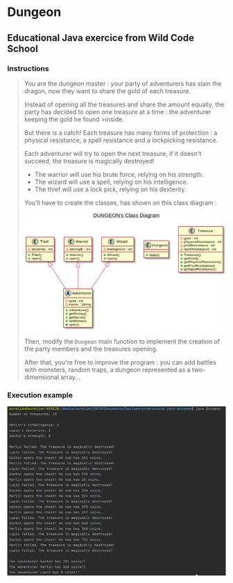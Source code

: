# Dungeon

## Educational Java exercice from Wild Code School

### Instructions 

>You are the dungeon master : your party of adventurers has slain the dragon, now they want to share the gold of each treasure.
>
>Instead of opening all the treasures and share the amount equally, the party has decided to open one treasure at a time : the adventurer keeping the gold he found >inside.
>
>But there is a catch! Each treasure has many forms of protection : a physical resistance, a spell resistance and a lockpicking resistance.
>
>Each adventurer will try to open the next treasure, if it doesn't succeed, the treasure is magically destroyed!
>
>* The warrior will use his brute force, relying on his strength.
>* The wizard will use a spell, relying on his intelligence.
>* The thief will use a lock pick, relying on his dexterity.
>
>You'll have to create the classes, has shown on this class diagram :
>
>![Dungeon's Class Diagram](dungeon_diagram.png)
>
>Then, modify the `Dungeon` main function to implement the creation of the party members and the treasures opening.
>
>After that, you're free to improve the program : you can add battles with monsters, random traps, a dungeon represented as a two-dimensional array...


### Execution example 

![screen capture](https://github.com/0reldev/peerprogramming-java-dungeon/blob/master/screen-capture.png)
